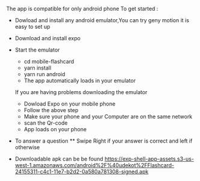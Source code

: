  The app is compatible for only android phone
To get started :
  * Dowload and install any android emulator,You can try geny motion it is easy to set up
  * Download  and install expo 
  * Start the emulator
    * cd mobile-flashcard
    * yarn install
    * yarn run android
    * The app automatically loads in your emulator
    
    If you are having problems downloading the emulator 
      * Dowload Expo on your mobile phone
      * Follow the above step
      * Make sure your phone and your Computer are on the same network
      * scan the Qr-code
      * App loads on your phone
  * To answer a question
      ** Swipe Right if your answer is correct and left if otherwise

  * Downloadable apk can be  be found https://exp-shell-app-assets.s3-us-west-1.amazonaws.com/android%2F%40udekot%2FFlashcard-24155311-c4c1-11e7-b2d2-0a580a781308-signed.apk